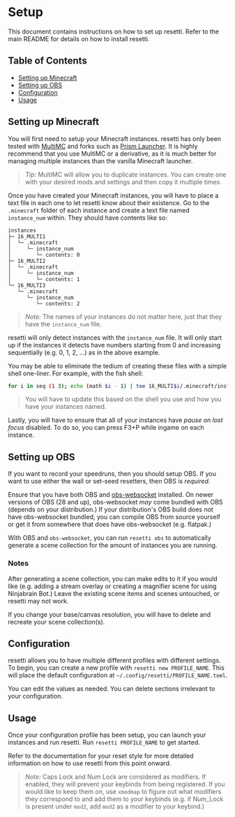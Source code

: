 # Setup

This document contains instructions on how to set up resetti. Refer to the main
README for details on how to install resetti.

## Table of Contents

- [Setting up Minecraft](#setting-up-minecraft)
- [Setting up OBS](#setting-up-obs)
- [Configuration](#configuration)
- [Usage](#usage)

## Setting up Minecraft

You will first need to setup your Minecraft instances. resetti has only been
tested with [MultiMC](https://multimc.org/) and forks such as [Prism Launcher](https://prismlauncher.org).
It is highly recommend that you use MultiMC or a derivative, as it is much
better for managing multiple instances than the vanilla Minecraft launcher.

> *Tip:* MultiMC will allow you to duplicate instances. You can create one
> with your desired mods and settings and then copy it multiple times.

Once you have created your Minecraft instances, you will have to place a text
file in each one to let resetti know about their existence. Go to the `.minecraft`
folder of each instance and create a text file named `instance_num` within.
They should have contents like so:

```
instances
├─ 16_MULTI1
│  └─ .minecraft
│     └─ instance_num
│        └─ contents: 0
├─ 16_MULTI2
│  └─ .minecraft
│     └─ instance_num
│        └─ contents: 1
└─ 16_MULTI3
   └─ .minecraft
      └─ instance_num
         └─ contents: 2
```

> *Note:* The names of your instances do not matter here, just that they have
> the `instance_num` file.

resetti will only detect instances with the `instance_num` file. It will only
start up if the instances it detects have numbers starting from 0 and
increasing sequentially (e.g. 0, 1, 2, ...) as in the above example.

You may be able to eliminate the tedium of creating these files with a simple
shell one-liner. For example, with the fish shell:

```sh
for i in seq (1 3); echo (math $i - 1) | tee 16_MULTI$i/.minecraft/instance_num > /dev/null; end
```

> You will have to update this based on the shell you use and how you have your
> instances named.

Lastly, you will have to ensure that all of your instances have *pause on lost
focus* disabled. To do so, you can press F3+P while ingame on each instance.

## Setting up OBS

If you want to record your speedruns, then you should setup OBS. If you want to
use either the wall or set-seed resetters, then OBS is *required.*

Ensure that you have both OBS and [obs-websocket](https://github.com/obsproject/obs-websocket)
installed. On newer versions of OBS (28 and up), obs-websocket *may* come bundled
with OBS (depends on your distribution.) If your distribution's OBS build does not
have obs-websocket bundled, you can compile OBS from source yourself or get it
from somewhere that does have obs-websocket (e.g. flatpak.)

With OBS and `obs-websocket`, you can run `resetti obs` to automatically
generate a scene collection for the amount of instances you are running.

### Notes

After generating a scene collection, you can make edits to it if you would like
(e.g. adding a stream overlay or creating a magnifier scene for using
Ninjabrain Bot.) Leave the existing scene items and scenes untouched, or
resetti may not work.

If you change your base/canvas resolution, you will have to delete
and recreate your scene collection(s).

## Configuration

resetti allows you to have multiple different profiles with different settings.
To begin, you can create a new profile with `resetti new PROFILE_NAME`. This
will place the default configuration at `~/.config/resetti/PROFILE_NAME.toml`.

You can edit the values as needed. You can delete sections irrelevant to your
configuration.

## Usage

Once your configuration profile has been setup, you can launch your instances
and run resetti. Run `resetti PROFILE_NAME` to get started.

Refer to the documentation for your reset style for more detailed information
on how to use resetti from this point onward.

> *Note:* Caps Lock and Num Lock are considered as modifiers. If enabled, they
> will prevent your keybinds from being registered. If you would like to keep
> them on, use `xmodmap` to figure out what modifiers they correspond to and
> add them to your keybinds (e.g. if Num_Lock is present under `mod2`, add
> `mod2` as a modifier to your keybind.)
